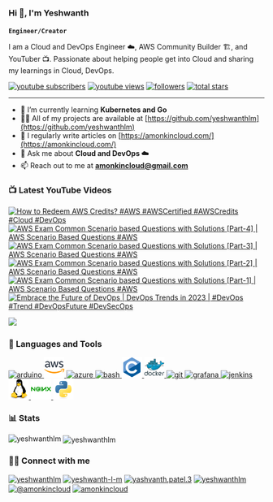 ### Hi 👋, I'm Yeshwanth

**`Engineer/Creator`**

I am a Cloud and DevOps Engineer ☁️, AWS Community Builder 🏗️, and YouTuber 📺. Passionate about helping people get into Cloud and sharing my learnings in Cloud, DevOps.

   <p align="left">
      <a href="https://www.youtube.com/c/amonkincloud?sub_confirmation=1">
         <img alt="youtube subscribers" title="Subscribe to my YouTube channel" src="https://custom-icon-badges.demolab.com/youtube/channel/subscribers/UCwhERUcuzUCwr8x8mQ8zrcw?color=%23E05D44&label=SUBSCRIBE&logo=video&logoColor=white&style=for-the-badge&labelColor=CE4630"/></a> 
      <a href="https://www.youtube.com/c/amonkincloud">
         <img alt="youtube views" title="YouTube views" src="https://custom-icon-badges.demolab.com/youtube/channel/views/UCwhERUcuzUCwr8x8mQ8zrcw?color=%23E1AD0E&logo=eye&logoColor=white&style=for-the-badge&labelColor=C79600"/></a> 
      <a href="https://github.com/yeshwanthlm?tab=followers">
         <img alt="followers" title="Follow me on Github" src="https://custom-icon-badges.demolab.com/github/followers/yeshwanthlm?color=236ad3&labelColor=1155ba&style=for-the-badge&logo=person-add&label=Follow&logoColor=white"/></a>
      <a href="https://github.com/yeshwanthlm?tab=repositories&sort=stargazers">
         <img alt="total stars" title="Total stars on GitHub" src="https://custom-icon-badges.demolab.com/github/stars/yeshwanthlm?color=55960c&style=for-the-badge&labelColor=488207&logo=star"/></a>
   </p>

---

- 🌱 I’m currently learning **Kubernetes and Go**
- 👨‍💻 All of my projects are available at [https://github.com/yeshwanthlm](https://github.com/yeshwanthlm)
- 📝 I regularly write articles on [https://amonkincloud.com/](https://amonkincloud.com/)
- 💬 Ask me about **Cloud and DevOps ☁️**
- 📫 Reach out to me at **amonkincloud@gmail.com**


### 📺 Latest YouTube Videos

<!-- BEGIN YOUTUBE-CARDS -->
[![How to Redeem AWS Credits? #AWS #AWSCertified #AWSCredits #Cloud #DevOps](https://ytcards.demolab.com/?id=SYQakAS8RKk&title=How+to+Redeem+AWS+Credits%3F+%23AWS+%23AWSCertified+%23AWSCredits+%23Cloud+%23DevOps&lang=en&timestamp=1690547412&background_color=%230d1117&title_color=%23ffffff&stats_color=%23dedede&width=250&border_radius=5 "How to Redeem AWS Credits? #AWS #AWSCertified #AWSCredits #Cloud #DevOps")](https://www.youtube.com/watch?v=SYQakAS8RKk)
[![AWS Exam Common Scenario based Questions with Solutions [Part-4] | AWS Scenario Based Questions #AWS](https://ytcards.demolab.com/?id=uBvTRdtWDJ8&title=AWS+Exam+Common+Scenario+based+Questions+with+Solutions+%5BPart-4%5D+%7C+AWS+Scenario+Based+Questions+%23AWS&lang=en&timestamp=1690288208&background_color=%230d1117&title_color=%23ffffff&stats_color=%23dedede&width=250&border_radius=5 "AWS Exam Common Scenario based Questions with Solutions [Part-4] | AWS Scenario Based Questions #AWS")](https://www.youtube.com/watch?v=uBvTRdtWDJ8)
[![AWS Exam Common Scenario based Questions with Solutions [Part-3] | AWS Scenario Based Questions #AWS](https://ytcards.demolab.com/?id=p8RCpHBnLNk&title=AWS+Exam+Common+Scenario+based+Questions+with+Solutions+%5BPart-3%5D+%7C+AWS+Scenario+Based+Questions+%23AWS&lang=en&timestamp=1689942610&background_color=%230d1117&title_color=%23ffffff&stats_color=%23dedede&width=250&border_radius=5 "AWS Exam Common Scenario based Questions with Solutions [Part-3] | AWS Scenario Based Questions #AWS")](https://www.youtube.com/watch?v=p8RCpHBnLNk)
[![AWS Exam Common Scenario based Questions with Solutions [Part-2] | AWS Scenario Based Questions #AWS](https://ytcards.demolab.com/?id=fRPs7gpa6PE&title=AWS+Exam+Common+Scenario+based+Questions+with+Solutions+%5BPart-2%5D+%7C+AWS+Scenario+Based+Questions+%23AWS&lang=en&timestamp=1689683408&background_color=%230d1117&title_color=%23ffffff&stats_color=%23dedede&width=250&border_radius=5 "AWS Exam Common Scenario based Questions with Solutions [Part-2] | AWS Scenario Based Questions #AWS")](https://www.youtube.com/watch?v=fRPs7gpa6PE)
[![AWS Exam Common Scenario based Questions with Solutions [Part-1] | AWS Scenario Based Questions #AWS](https://ytcards.demolab.com/?id=2-CzTkVmm1s&title=AWS+Exam+Common+Scenario+based+Questions+with+Solutions+%5BPart-1%5D+%7C+AWS+Scenario+Based+Questions+%23AWS&lang=en&timestamp=1689337811&background_color=%230d1117&title_color=%23ffffff&stats_color=%23dedede&width=250&border_radius=5 "AWS Exam Common Scenario based Questions with Solutions [Part-1] | AWS Scenario Based Questions #AWS")](https://www.youtube.com/watch?v=2-CzTkVmm1s)
[![Embrace the Future of DevOps | DevOps Trends in 2023 | #DevOps #Trend #DevOpsFuture #DevSecOps](https://ytcards.demolab.com/?id=_30ZO1S3CP4&title=Embrace+the+Future+of+DevOps+%7C+DevOps+Trends+in+2023+%7C+%23DevOps+%23Trend+%23DevOpsFuture+%23DevSecOps&lang=en&timestamp=1689078609&background_color=%230d1117&title_color=%23ffffff&stats_color=%23dedede&width=250&border_radius=5 "Embrace the Future of DevOps | DevOps Trends in 2023 | #DevOps #Trend #DevOpsFuture #DevSecOps")](https://www.youtube.com/watch?v=_30ZO1S3CP4)
<!-- END YOUTUBE-CARDS -->

[<img src="https://custom-icon-badges.demolab.com/badge/-Subscribe%20For%20More-red?style=for-the-badge&logo=video&logoColor=white"/>](https://www.youtube.com/c/amonkincloud?sub_confirmation=1)

### 🧰 Languages and Tools

<p align="left"> <a href="https://www.arduino.cc/" target="_blank" rel="noreferrer"> <img src="https://cdn.worldvectorlogo.com/logos/arduino-1.svg" alt="arduino" width="40" height="40"/> </a> <a href="https://aws.amazon.com" target="_blank" rel="noreferrer"> <img src="https://raw.githubusercontent.com/devicons/devicon/master/icons/amazonwebservices/amazonwebservices-original-wordmark.svg" alt="aws" width="40" height="40"/> </a> <a href="https://azure.microsoft.com/en-in/" target="_blank" rel="noreferrer"> <img src="https://www.vectorlogo.zone/logos/microsoft_azure/microsoft_azure-icon.svg" alt="azure" width="40" height="40"/> </a> <a href="https://www.gnu.org/software/bash/" target="_blank" rel="noreferrer"> <img src="https://www.vectorlogo.zone/logos/gnu_bash/gnu_bash-icon.svg" alt="bash" width="40" height="40"/> </a> <a href="https://www.cprogramming.com/" target="_blank" rel="noreferrer"> <img src="https://raw.githubusercontent.com/devicons/devicon/master/icons/c/c-original.svg" alt="c" width="40" height="40"/> </a> <a href="https://www.docker.com/" target="_blank" rel="noreferrer"> <img src="https://raw.githubusercontent.com/devicons/devicon/master/icons/docker/docker-original-wordmark.svg" alt="docker" width="40" height="40"/> </a> <a href="https://git-scm.com/" target="_blank" rel="noreferrer"> <img src="https://www.vectorlogo.zone/logos/git-scm/git-scm-icon.svg" alt="git" width="40" height="40"/> </a> <a href="https://grafana.com" target="_blank" rel="noreferrer"> <img src="https://www.vectorlogo.zone/logos/grafana/grafana-icon.svg" alt="grafana" width="40" height="40"/> </a> <a href="https://www.jenkins.io" target="_blank" rel="noreferrer"> <img src="https://www.vectorlogo.zone/logos/jenkins/jenkins-icon.svg" alt="jenkins" width="40" height="40"/> </a> <a href="https://www.linux.org/" target="_blank" rel="noreferrer"> <img src="https://raw.githubusercontent.com/devicons/devicon/master/icons/linux/linux-original.svg" alt="linux" width="40" height="40"/> </a> <a href="https://www.nginx.com" target="_blank" rel="noreferrer"> <img src="https://raw.githubusercontent.com/devicons/devicon/master/icons/nginx/nginx-original.svg" alt="nginx" width="40" height="40"/> </a> <a href="https://www.python.org" target="_blank" rel="noreferrer"> <img src="https://raw.githubusercontent.com/devicons/devicon/master/icons/python/python-original.svg" alt="python" width="40" height="40"/> </a> </p>

### 📊 Stats
<p><img align="left" src="https://github-readme-stats.vercel.app/api/top-langs?username=yeshwanthlm&show_icons=true&locale=en&layout=compact" alt="yeshwanthlm" /></p>

<p>&nbsp;<img align="center" src="https://github-readme-stats.vercel.app/api?username=yeshwanthlm&show_icons=true&locale=en" alt="yeshwanthlm" /></p>

### 🏄‍♂️ Connect with me
   <p align="left">
   <a href="https://dev.to/yeshwanthlm" target="blank"><img align="center" src="https://raw.githubusercontent.com/rahuldkjain/github-profile-readme-generator/master/src/images/icons/Social/devto.svg" alt="yeshwanthlm" height="30" width="40" /></a>
   <a href="https://linkedin.com/in/yeshwanth-l-m" target="blank"><img align="center" src="https://raw.githubusercontent.com/rahuldkjain/github-profile-readme-generator/master/src/images/icons/Social/linked-in-alt.svg" alt="yeshwanth-l-m" height="30" width="40" /></a>
   <a href="https://fb.com/yashvanth.patel.3" target="blank"><img align="center" src="https://raw.githubusercontent.com/rahuldkjain/github-profile-readme-generator/master/src/images/icons/Social/facebook.svg" alt="yashvanth.patel.3" height="30" width="40" /></a>
   <a href="https://instagram.com/yeshwanthlm" target="blank"><img align="center" src="https://raw.githubusercontent.com/rahuldkjain/github-profile-readme-generator/master/src/images/icons/Social/instagram.svg" alt="yeshwanthlm" height="30" width="40" /></a>
   <a href="https://hashnode.com/@amonkincloud" target="blank"><img align="center" src="https://raw.githubusercontent.com/rahuldkjain/github-profile-readme-generator/master/src/images/icons/Social/hashnode.svg" alt="@amonkincloud" height="30" width="40" /></a>
   <a href="https://www.youtube.com/c/amonkincloud" target="blank"><img align="center" src="https://raw.githubusercontent.com/rahuldkjain/github-profile-readme-generator/master/src/images/icons/Social/youtube.svg" alt="amonkincloud" height="30" width="40" /></a>
   </p>
